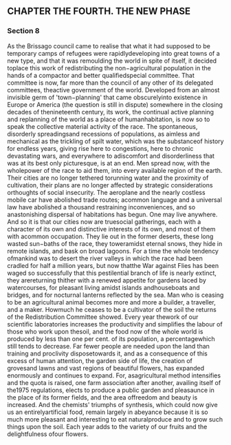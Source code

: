 ## CHAPTER THE FOURTH. THE NEW PHASE

### Section 8

As the Brissago council came to realise that what it had supposed to be temporary camps of refugees were rapidlydeveloping into great towns of a new type, and that it was remoulding the world in spite of itself, it decided toplace this work of redistributing the non−agricultural population in the hands of a compactor and better qualifiedspecial committee. That committee is now, far more than the council of any other of its delegated committees, theactive government of the world. Developed from an almost invisible germ of 'town−planning' that came obscurelyinto existence in Europe or America (the question is still in dispute) somewhere in the closing decades of thenineteenth century, its work, the continual active planning and replanning of the world as a place of humanhabitation, is now so to speak the collective material activity of the race. The spontaneous, disorderly spreadingsand recessions of populations, as aimless and mechanical as the trickling of spilt water, which was the substanceof history for endless years, giving rise here to congestions, here to chronic devastating wars, and everywhere to adiscomfort and disorderliness that was at its best only picturesque, is at an end. Men spread now, with the wholepower of the race to aid them, into every available region of the earth. Their cities are no longer tethered torunning water and the proximity of cultivation, their plans are no longer affected by strategic considerations orthoughts of social insecurity. The aeroplane and the nearly costless mobile car have abolished trade routes; acommon language and a universal law have abolished a thousand restraining inconveniences, and so anastonishing dispersal of habitations has begun. One may live anywhere. And so it is that our cities now are truesocial gatherings, each with a character of its own and distinctive interests of its own, and most of them with acommon occupation. They lie out in the former deserts, these long wasted sun−baths of the race, they toweramidst eternal snows, they hide in remote islands, and bask on broad lagoons. For a time the whole tendency ofmankind was to desert the river valleys in which the race had been cradled for half a million years, but now thatthe War against Flies has been waged so successfully that this pestilential branch of life is nearly extinct, they arereturning thither with a renewed appetite for gardens laced by watercourses, for pleasant living amidst islands andhouseboats and bridges, and for nocturnal lanterns reflected by the sea.
Man who is ceasing to be an agricultural animal becomes more and more a builder, a traveller, and a maker. Howmuch he ceases to be a cultivator of the soil the returns of the Redistribution Committee showed. Every year thework of our scientific laboratories increases the productivity and simplifies the labour of those who work upon thesoil, and the food now of the whole world is produced by less than one per cent. of its population, a percentagewhich still tends to decrease. Far fewer people are needed upon the land than training and proclivity disposetowards it, and as a consequence of this excess of human attention, the garden side of life, the creation of grovesand lawns and vast regions of beautiful flowers, has expanded enormously and continues to expand. For, asagricultural method intensifies and the quota is raised, one farm association after another, availing itself of the1975 regulations, elects to produce a public garden and pleasaunce in the place of its former fields, and the area offreedom and beauty is increased. And the chemists' triumphs of synthesis, which could now give us an entirelyartificial food, remain largely in abeyance because it is so much more pleasant and interesting to eat naturalproduce and to grow such things upon the soil. Each year adds to the variety of our fruits and the delightfulness ofour flowers.